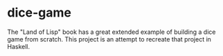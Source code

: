 # dice-game

The "Land of Lisp" book has a great extended example of building a dice game from scratch.  This project is an attempt to recreate that project in Haskell.


